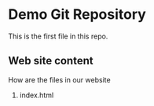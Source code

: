 # Demo Git Repository

This is the first file in this repo.

## Web site content

How are the files in our website


1. index.html

